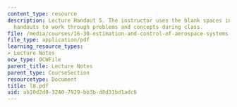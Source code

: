 ```yaml
---
content_type: resource
description: Lecture Handout 5. The instructor uses the blank spaces in these lecture
  handouts to work through problems and concepts during class.
file: /media/courses/16-30-estimation-and-control-of-aerospace-systems-spring-2004/ab10d2d032407929bb3bd8d31bd1adc6_l8.pdf
file_type: application/pdf
learning_resource_types:
- Lecture Notes
ocw_type: OCWFile
parent_title: Lecture Notes
parent_type: CourseSection
resourcetype: Document
title: l8.pdf
uid: ab10d2d0-3240-7929-bb3b-d8d31bd1adc6
---
```

